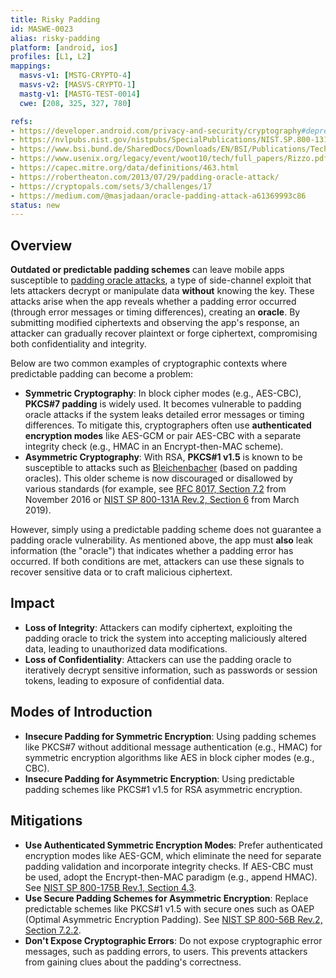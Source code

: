 ```yaml
---
title: Risky Padding
id: MASWE-0023
alias: risky-padding
platform: [android, ios]
profiles: [L1, L2]
mappings:
  masvs-v1: [MSTG-CRYPTO-4]
  masvs-v2: [MASVS-CRYPTO-1]
  mastg-v1: [MASTG-TEST-0014]
  cwe: [208, 325, 327, 780]

refs:
- https://developer.android.com/privacy-and-security/cryptography#deprecated-functionality
- https://nvlpubs.nist.gov/nistpubs/SpecialPublications/NIST.SP.800-131Ar2.pdf
- https://www.bsi.bund.de/SharedDocs/Downloads/EN/BSI/Publications/TechGuidelines/TG02102/BSI-TR-02102-1.pdf?__blob=publicationFile
- https://www.usenix.org/legacy/event/woot10/tech/full_papers/Rizzo.pdf
- https://capec.mitre.org/data/definitions/463.html
- https://robertheaton.com/2013/07/29/padding-oracle-attack/
- https://cryptopals.com/sets/3/challenges/17
- https://medium.com/@masjadaan/oracle-padding-attack-a61369993c86
status: new
---
```


## Overview

**Outdated or predictable padding schemes** can leave mobile apps susceptible to [padding oracle attacks](https://www.usenix.org/legacy/event/woot10/tech/full_papers/Rizzo.pdf), a type of side-channel exploit that lets attackers decrypt or manipulate data **without** knowing the key. These attacks arise when the app reveals whether a padding error occurred (through error messages or timing differences), creating an **oracle**. By submitting modified ciphertexts and observing the app's response, an attacker can gradually recover plaintext or forge ciphertext, compromising both confidentiality and integrity.

Below are two common examples of cryptographic contexts where predictable padding can become a problem:

- **Symmetric Cryptography**: In block cipher modes (e.g., AES-CBC), **PKCS#7 padding** is widely used. It becomes vulnerable to padding oracle attacks if the system leaks detailed error messages or timing differences. To mitigate this, cryptographers often use **authenticated encryption modes** like AES-GCM or pair AES-CBC with a separate integrity check (e.g., HMAC in an Encrypt-then-MAC scheme).
- **Asymmetric Cryptography**: With RSA, **PKCS#1 v1.5** is known to be susceptible to attacks such as [Bleichenbacher](https://link.springer.com/content/pdf/10.1007/BFb0055716.pdf) (based on padding oracles). This older scheme is now discouraged or disallowed by various standards (for example, see [RFC 8017, Section 7.2](https://datatracker.ietf.org/doc/html/rfc8017#section-7.2) from November 2016 or [NIST SP 800-131A Rev.2, Section 6](https://nvlpubs.nist.gov/nistpubs/SpecialPublications/NIST.SP.800-131Ar2.pdf) from March 2019).

However, simply using a predictable padding scheme does not guarantee a padding oracle vulnerability. As mentioned above, the app must **also** leak information (the "oracle") that indicates whether a padding error has occurred. If both conditions are met, attackers can use these signals to recover sensitive data or to craft malicious ciphertext.

## Impact

- **Loss of Integrity**: Attackers can modify ciphertext, exploiting the padding oracle to trick the system into accepting maliciously altered data, leading to unauthorized data modifications.
- **Loss of Confidentiality**: Attackers can use the padding oracle to iteratively decrypt sensitive information, such as passwords or session tokens, leading to exposure of confidential data.

## Modes of Introduction

- **Insecure Padding for Symmetric Encryption**: Using padding schemes like PKCS#7 without additional message authentication (e.g., HMAC) for symmetric encryption algorithms like AES in block cipher modes (e.g., CBC).
- **Insecure Padding for Asymmetric Encryption**: Using predictable padding schemes like PKCS#1 v1.5 for RSA asymmetric encryption.

## Mitigations

- **Use Authenticated Symmetric Encryption Modes**: Prefer authenticated encryption modes like AES-GCM, which eliminate the need for separate padding validation and incorporate integrity checks. If AES-CBC must be used, adopt the Encrypt-then-MAC paradigm (e.g., append HMAC). See [NIST SP 800-175B Rev.1, Section 4.3](https://nvlpubs.nist.gov/nistpubs/SpecialPublications/NIST.SP.800-175Br1.pdf).
- **Use Secure Padding Schemes for Asymmetric Encryption**: Replace predictable schemes like PKCS#1 v1.5 with secure ones such as OAEP (Optimal Asymmetric Encryption Padding). See [NIST SP 800-56B Rev.2, Section 7.2.2](https://nvlpubs.nist.gov/nistpubs/SpecialPublications/NIST.SP.800-56Br2.pdf).
- **Don't Expose Cryptographic Errors**: Do not expose cryptographic error messages, such as padding errors, to users. This prevents attackers from gaining clues about the padding's correctness.
